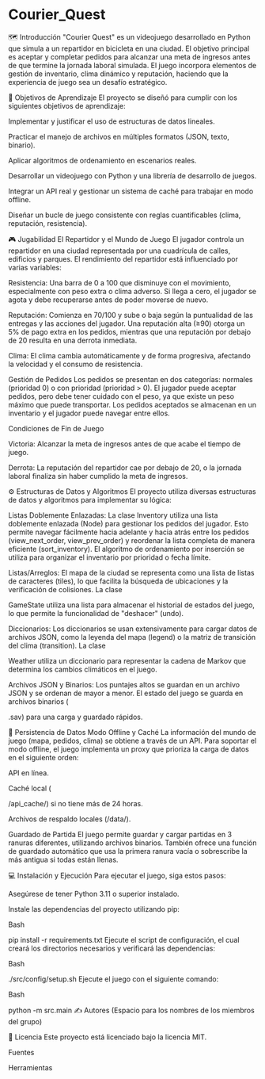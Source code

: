# Courier_Quest

🗺️ Introducción
"Courier Quest" es un videojuego desarrollado en Python que simula a un repartidor en bicicleta en una ciudad. El objetivo principal es aceptar y completar pedidos para alcanzar una meta de ingresos antes de que termine la jornada laboral simulada. El juego incorpora elementos de gestión de inventario, clima dinámico y reputación, haciendo que la experiencia de juego sea un desafío estratégico.


🎯 Objetivos de Aprendizaje
El proyecto se diseñó para cumplir con los siguientes objetivos de aprendizaje:

Implementar y justificar el uso de estructuras de datos lineales.

Practicar el manejo de archivos en múltiples formatos (JSON, texto, binario).

Aplicar algoritmos de ordenamiento en escenarios reales.

Desarrollar un videojuego con Python y una librería de desarrollo de juegos.

Integrar un API real y gestionar un sistema de caché para trabajar en modo offline.

Diseñar un bucle de juego consistente con reglas cuantificables (clima, reputación, resistencia).

🎮 Jugabilidad
El Repartidor y el Mundo de Juego
El jugador controla un repartidor en una ciudad representada por una cuadrícula de calles, edificios y parques. El rendimiento del repartidor está influenciado por varias variables:


Resistencia: Una barra de 0 a 100 que disminuye con el movimiento, especialmente con peso extra o clima adverso. Si llega a cero, el jugador se agota y debe recuperarse antes de poder moverse de nuevo.

Reputación: Comienza en 70/100 y sube o baja según la puntualidad de las entregas y las acciones del jugador. Una reputación alta (≥90) otorga un 5% de pago extra en los pedidos, mientras que una reputación por debajo de 20 resulta en una derrota inmediata.




Clima: El clima cambia automáticamente y de forma progresiva, afectando la velocidad y el consumo de resistencia.


Gestión de Pedidos
Los pedidos se presentan en dos categorías: normales (prioridad 0) o con prioridad (prioridad > 0). El jugador puede aceptar pedidos, pero debe tener cuidado con el peso, ya que existe un peso máximo que puede transportar. Los pedidos aceptados se almacenan en un inventario y el jugador puede navegar entre ellos.



Condiciones de Fin de Juego

Victoria: Alcanzar la meta de ingresos antes de que acabe el tiempo de juego.


Derrota: La reputación del repartidor cae por debajo de 20, o la jornada laboral finaliza sin haber cumplido la meta de ingresos.

⚙️ Estructuras de Datos y Algoritmos
El proyecto utiliza diversas estructuras de datos y algoritmos para implementar su lógica:

Listas Doblemente Enlazadas: La clase Inventory utiliza una lista doblemente enlazada (Node) para gestionar los pedidos del jugador. Esto permite navegar fácilmente hacia adelante y hacia atrás entre los pedidos (view_next_order, view_prev_order) y reordenar la lista completa de manera eficiente (sort_inventory). El algoritmo de ordenamiento por inserción se utiliza para organizar el inventario por prioridad o fecha límite.


Listas/Arreglos: El mapa de la ciudad se representa como una lista de listas de caracteres (tiles), lo que facilita la búsqueda de ubicaciones y la verificación de colisiones. La clase 

GameState utiliza una lista para almacenar el historial de estados del juego, lo que permite la funcionalidad de "deshacer" (undo).


Diccionarios: Los diccionarios se usan extensivamente para cargar datos de archivos JSON, como la leyenda del mapa (legend) o la matriz de transición del clima (transition). La clase 


Weather utiliza un diccionario para representar la cadena de Markov que determina los cambios climáticos en el juego.


Archivos JSON y Binarios: Los puntajes altos se guardan en un archivo JSON y se ordenan de mayor a menor. El estado del juego se guarda en archivos binarios (


.sav) para una carga y guardado rápidos.

💾 Persistencia de Datos
Modo Offline y Caché
La información del mundo de juego (mapa, pedidos, clima) se obtiene a través de un API. Para soportar el modo offline, el juego implementa un proxy que prioriza la carga de datos en el siguiente orden:


API en línea.

Caché local (

/api_cache/) si no tiene más de 24 horas.

Archivos de respaldo locales (/data/).

Guardado de Partida
El juego permite guardar y cargar partidas en 3 ranuras diferentes, utilizando archivos binarios. También ofrece una función de guardado automático que usa la primera ranura vacía o sobrescribe la más antigua si todas están llenas.

💻 Instalación y Ejecución
Para ejecutar el juego, siga estos pasos:

Asegúrese de tener Python 3.11 o superior instalado.

Instale las dependencias del proyecto utilizando pip:

Bash

pip install -r requirements.txt
Ejecute el script de configuración, el cual creará los directorios necesarios y verificará las dependencias:

Bash

./src/config/setup.sh
Ejecute el juego con el siguiente comando:

Bash

python -m src.main
✍️ Autores
(Espacio para los nombres de los miembros del grupo)

📄 Licencia
Este proyecto está licenciado bajo la licencia MIT.


Fuentes











Herramientas

